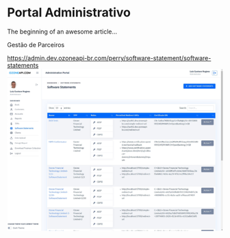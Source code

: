# Portal Administrativo

The beginning of an awesome article...

Gestão de Parceiros

https://admin.dev.ozoneapi-br.com/perry/software-statement/software-statements
![Imagem 18](../images/imagem_18.jpg)